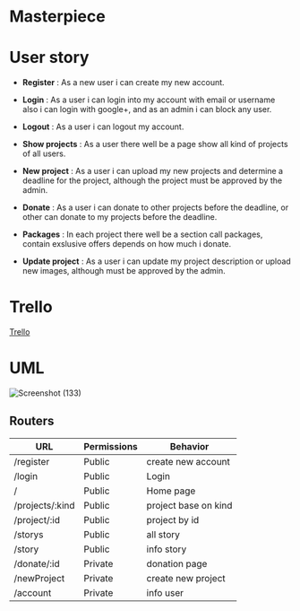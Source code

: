 # Masterpiece

# User story

- **Register** : As a new user i can create my new account.

- **Login** : As a user i can login into my account with email or username also i can login with google+, and as an admin i can block any user.

- **Logout** : As a user i can logout my account.

- **Show projects** : As a user there well be a page show all kind of projects of all users.

- **New project** : As a user i can upload my new projects and determine a deadline for the project, although the project must be approved by the admin.

- **Donate** : As a user i can donate to other projects before the deadline, or other can donate to my projects before the deadline.

- **Packages** : In each project there well be a section call packages, contain exslusive offers depends on how much i donate.

- **Update project** : As a user i can update my project description or upload new images, although must be approved by the admin.

# Trello

[Trello](https://trello.com/b/I4xUaGQ9/mp-project-abdullah)

# UML

![Screenshot (133)](https://user-images.githubusercontent.com/92247941/146355647-546d7063-c5e4-4e6f-8c99-73f555f88a6a.png)

## Routers

| URL             | Permissions | Behavior             |
| --------------- | ----------- | -------------------- |
| /register       | Public      | create new account   |
| /login          | Public      | Login                |
| /               | Public      | Home page            |
| /projects/:kind | Public      | project base on kind |
| /project/:id    | Public      | project by id        |
| /storys         | Public      | all story            |
| /story          | Public      | info story           |
| /donate/:id     | Private     | donation page        |
| /newProject     | Private     | create new project   |
| /account        | Private     | info user            |
